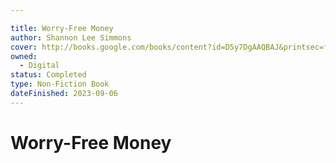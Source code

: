 ```yaml
---

title: Worry-Free Money
author: Shannon Lee Simmons
cover: http://books.google.com/books/content?id=D5y7DgAAQBAJ&printsec=frontcover&img=1&zoom=1&edge=curl&source=gbs_api
owned:
  - Digital
status: Completed
type: Non-Fiction Book
dateFinished: 2023-09-06
---
```

# Worry-Free Money

